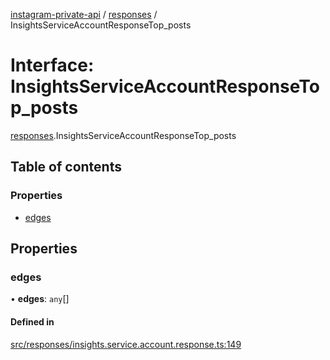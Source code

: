 [instagram-private-api](../../README.md) / [responses](../../modules/responses.md) / InsightsServiceAccountResponseTop_posts

# Interface: InsightsServiceAccountResponseTop\_posts

[responses](../../modules/responses.md).InsightsServiceAccountResponseTop_posts

## Table of contents

### Properties

- [edges](InsightsServiceAccountResponseTop_posts.md#edges)

## Properties

### edges

• **edges**: `any`[]

#### Defined in

[src/responses/insights.service.account.response.ts:149](https://github.com/Nerixyz/instagram-private-api/blob/4971f34/src/responses/insights.service.account.response.ts#L149)

